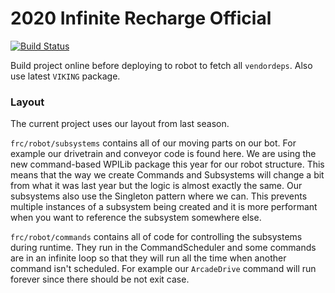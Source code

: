 # 2020 Infinite Recharge Official

[![Build Status](https://github.com/FRC6854/2020InfiniteRechargeOfficial/workflows/Java%20CI/badge.svg)](https://github.com/FRC6854/2020InfiniteRechargeOfficial/actions)

Build project online before deploying to robot to fetch all `vendordeps`. Also use latest `VIKING` package.

### Layout
The current project uses our layout from last season.

`frc/robot/subsystems` contains all of our moving parts on our bot. For example our drivetrain and conveyor code is found here. We are using the new command-based WPILib package this year for our robot structure. This means that the way we create Commands and Subsystems will change a bit from what it was last year but the logic is almost exactly the same. Our subsystems also use the Singleton pattern where we can. This prevents multiple instances of a subsystem being created and it is more performant when you want to reference the subsystem somewhere else.

`frc/robot/commands` contains all of code for controlling the subsystems during runtime. They run in the CommandScheduler and some commands are in an infinite loop so that they will run all the time when another command isn't scheduled. For example our `ArcadeDrive` command will run forever since there should be not exit case.
